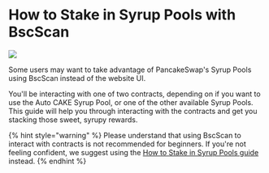 # How to Stake in Syrup Pools with BscScan

![](../../.gitbook/assets/docs-masthead-2-%20%282%29.png)

Some users may want to take advantage of PancakeSwap's Syrup Pools using BscScan instead of the website UI.

You'll be interacting with one of two contracts, depending on if you want to use the Auto CAKE Syrup Pool, or one of the other available Syrup Pools. This guide will help you through interacting with the contracts and get you stacking those sweet, syrupy rewards.

{% hint style="warning" %}
Please understand that using BscScan to interact with contracts is not recommended for beginners. If you're not feeling confident, we suggest using the [How to Stake in Syrup Pools guide](https://docs.pancakeswap.finance/products/syrup-pool/syrup-pool-guide) instead.
{% endhint %}



